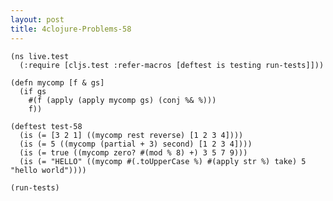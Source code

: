 ```yaml
---
layout: post
title: 4clojure-Problems-58
---
```


<pre><code class="language-klipse">(ns live.test
  (:require [cljs.test :refer-macros [deftest is testing run-tests]]))
  
(defn mycomp [f & gs]
  (if gs
    #(f (apply (apply mycomp gs) (conj %& %)))
    f))

(deftest test-58
  (is (= [3 2 1] ((mycomp rest reverse) [1 2 3 4])))
  (is (= 5 ((mycomp (partial + 3) second) [1 2 3 4])))
  (is (= true ((mycomp zero? #(mod % 8) +) 3 5 7 9)))
  (is (= "HELLO" ((mycomp #(.toUpperCase %) #(apply str %) take) 5 "hello world"))))
 
(run-tests)
</code></pre>
